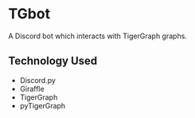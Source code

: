 # TGbot

A Discord bot which interacts with TigerGraph graphs. 

## Technology Used
- Discord.py
- Giraffle
- TigerGraph
- pyTigerGraph
